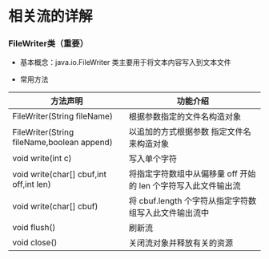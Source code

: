 # 相关流的详解

### FileWriter类（重要）

* 基本概念：java.io.FileWriter 类主要用于将文本内容写入到文本文件
    
* 常用方法

|方法声明|功能介绍|
|---|---|
|FileWriter(String fileName)|根据参数指定的文件名构造对象|
|FileWriter(String fileName,boolean append)|以追加的方式根据参数 指定文件名来构造对象|
|void write(int c)|写入单个字符|
|void write(char[] cbuf,int off,int len)|将指定字符数组中从偏移量 off 开始的 len 个字符写入此文件输出流|
|void write(char[] cbuf)|将 cbuf.length 个字符从指定字符数组写入此文件输出流中|
|void flush()|刷新流|
|void close()|关闭流对象并释放有关的资源|

